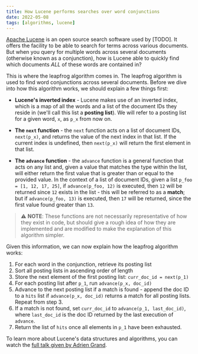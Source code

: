 ```yaml
---
title: How Lucene performs searches over word conjunctions
date: 2022-05-08
tags: [algorithms, lucene]
---
```


[Apache Lucene][2] is an open source search software used by [TODO]. It offers the facility to be able to search for terms across various documents. But when you query for multiple words across several documents (otherwise known as a conjunction), how is Lucene able to quickly<!--QC1--> find which documents _ALL_ of these words are contained in?

This is where the leapfrog algorithm comes in<!--QC2-->. The leapfrog algorithm is used to find word conjunctions across several documents. Before we dive into how this algorithm works, we should explain a few things first:

* **Lucene's inverted index** - Lucene makes use of an inverted index, which is a map of all the words and a list of the document IDs they reside in (we'll call this list a **posting list**). We will refer to a posting list for a given word, `x`, as `p_x` from now on.

* **The `next` function** - the `next` function acts on a list of document IDs, `next(p_x)`, and returns the value of the next index in that list. If the current index is undefined, then `next(p_x)` will return the first element in that list.

* **The `advance` function** - the `advance` function is a general function that acts on any list and, given a value that matches the type within the list, will either return the first value that is greater than or equal to the provided value. In the context of a list of document IDs, given a list `p_foo = [1, 12, 17, 25]`, if `advance(p_foo, 12)` is executed, then `12` will be returned since `12` exists in the list - this will be referred to as a **match**; but if `advance(p_foo, 13)` is executed, then `17` will be returned, since the first value found greater than `13`.

> ⚠️ **NOTE**: These functions are not necessarily representative of how they exist in code, but should give a rough idea of how they are implemented and are modified to make the explanation of this algorithm simpler.

Given this information, we can now explain how the leapfrog algorithm works<!--QC3-->:

1. For each word in the conjunction, retrieve its posting list
2. Sort all posting lists in ascending order of length
3. Store the next element of the first posting list: `curr_doc_id = next(p_1)`
4. For each posting list after `p_1`, run `advance(p_x, doc_id)`
5. Advance to the next posting list if a match is found - append the doc ID to a `hits` list if `advance(p_x, doc_id)` returns a match for all posting lists. Repeat from step 3.
6. If a match is not found, set `curr_doc_id` to `advance(p_1, last_doc_id)`, where `last_doc_id` is the doc ID returned by the last execution of `advance`.
7. Return the list of `hits` once all elements in `p_1` have been exhausted.

To learn more about Lucene's data structures and algorithms, you can watch the [full talk given by Adrien Grand][1].

<!-- References -->
[1]: <https://2017.berlinbuzzwords.de/15/session/algorithms-and-data-structures-power-lucene-and-elasticsearch.html> (Algorithms and data-structures that power Lucene and Elasticsearch)
[2]: <https://lucene.apache.org/> (Apache Lucene)

<!-- Questions and comments - refer to IDs with QC prefix

1. Are there any benchmarks or examples for how quickly Lucene is able to find conjunctions across documents?
2. Is the leapfrog algorithm invented by the Lucene team, or is it a common algorithm? See if we can find any other references of it.
3. Improve with illustration - see if we can make use of [Hugo diagrams](https://gohugo.io/content-management/diagrams/)
-->